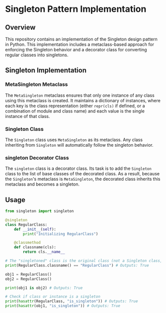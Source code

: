 # Singleton Pattern Implementation

## Overview

This repository contains an implementation of the Singleton design pattern in Python. This implementation includes a metaclass-based approach for enforcing the Singleton behavior and a decorator class for converting regular classes into singletons.

## Singleton Implementation

### MetaSingleton Metaclass

The `MetaSingleton` metaclass ensures that only one instance of any class using this metaclass is created. It maintains a dictionary of instances, where each key is the class representation (either `repr(cls)` if defined, or a combination of module and class name) and each value is the single instance of that class.

### Singleton Class

The `Singleton` class uses `MetaSingleton` as its metaclass. Any class inheriting from `Singleton` will automatically follow the singleton behavior.

### singleton Decorator Class

The `singleton` class is a decorator class. Its task is to add the `Singleton` class to the list of base classes of the decorated class. As a result, because the `Singleton`'s metaclass is `MetaSingleton`, the decorated class inherits this metaclass and becomes a singleton.

## Usage

```python
from singleton import singleton

@singleton
class RegularClass:
    def __init__(self):
        print("Initializing RegularClass")

    @classmethod
    def classname(cls):
        return cls.__name__

# The "singletoned" class is the original class (not a Singleton class, not a function, etc.)
print(RegularClass.classname() == "RegularClass") # Outputs: True

obj1 = RegularClass()
obj2 = RegularClass()

print(obj1 is obj2) # Outputs: True

# Check if class or instance is a singleton
print(hasattr(RegularClass, "is_singleton")) # Outputs: True
print(hasattr(obj1, "is_singleton")) # Outputs: True